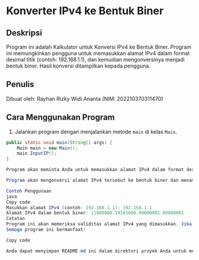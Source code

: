 # Konverter IPv4 ke Bentuk Biner

## Deskripsi
Program ini adalah Kalkulator untuk Konversi IPv4 ke Bentuk Biner. Program ini memungkinkan pengguna untuk memasukkan alamat IPv4 dalam format desimal titik (contoh: 192.168.1.1), dan kemudian mengonversinya menjadi bentuk biner. Hasil konversi ditampilkan kepada pengguna.

## Penulis
Dibuat oleh: Rayhan Rizky Widi Ananta (NIM: 202210370311470)

## Cara Menggunakan Program
1. Jalankan program dengan menjalankan metode `main` di kelas `Main`.

```java
public static void main(String[] args) {
    Main main = new Main();
    main.InputIP();
}

Program akan meminta Anda untuk memasukkan alamat IPv4 dalam format desimal titik (contoh: 192.168.1.1).

Program akan mengonversi alamat IPv4 tersebut ke bentuk biner dan menampilkan hasilnya kepada Anda.

Contoh Penggunaan
java
Copy code
Masukkan alamat IPv4 (contoh: 192.168.1.1): 192.168.1.1
Alamat IPv4 dalam bentuk biner: 11000000.10101000.00000001.00000001
Catatan
Program ini akan memeriksa validitas alamat IPv4 yang dimasukkan. Jika formatnya tidak sesuai, program akan memberi tahu Anda bahwa alamat IPv4 tidak valid.
Semoga program ini bermanfaat!

Copy code

Anda dapat menyimpan README.md ini dalam direktori proyek Anda untuk memberikan